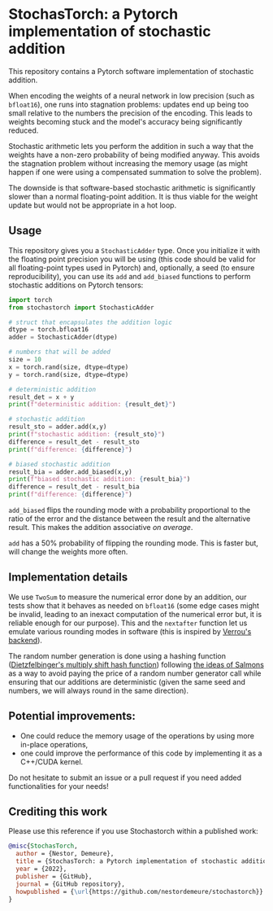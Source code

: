 # StochasTorch: a Pytorch implementation of stochastic addition

This repository contains a Pytorch software implementation of stochastic addition.

When encoding the weights of a neural network in low precision (such as `bfloat16`), one runs into stagnation problems: updates end up being too small relative to the numbers the precision of the encoding.
This leads to weights becoming stuck and the model's accuracy being significantly reduced.

Stochastic arithmetic lets you perform the addition in such a way that the weights have a non-zero probability of being modified anyway.
This avoids the stagnation problem without increasing the memory usage (as might happen if one were using a compensated summation to solve the problem).

The downside is that software-based stochastic arithmetic is significantly slower than a normal floating-point addition.
It is thus viable for the weight update but would not be appropriate in a hot loop.

## Usage

This repository gives you a `StochasticAdder` type. Once you initialize it with the floating point precision you will be using (this code should be valid for all floating-point types used in Pytorch) and, optionally, a seed (to ensure reproducibility), you can use its `add` and `add_biased` functions to perform stochastic additions on Pytorch tensors:

```python
import torch
from stochastorch import StochasticAdder

# struct that encapsulates the addition logic
dtype = torch.bfloat16
adder = StochasticAdder(dtype)

# numbers that will be added
size = 10
x = torch.rand(size, dtype=dtype)
y = torch.rand(size, dtype=dtype)

# deterministic addition
result_det = x + y
print(f"deterministic addition: {result_det}")

# stochastic addition
result_sto = adder.add(x,y)
print(f"stochastic addition: {result_sto}")
difference = result_det - result_sto
print(f"difference: {difference}")

# biased stochastic addition
result_bia = adder.add_biased(x,y)
print(f"biased stochastic addition: {result_bia}")
difference = result_det - result_bia
print(f"difference: {difference}")
```

`add_biased` flips the rounding mode with a probability proportional to the ratio of the error and the distance between the result and the alternative result.
This makes the addition associative *on average*.

`add` has a 50% probability of flipping the rounding mode.
This is faster but, will change the weights more often.

## Implementation details

We use `TwoSum` to measure the numerical error done by an addition, our tests show that it behaves as needed on `bfloat16` (some edge cases might be invalid, leading to an inexact computation of the numerical error but, it is reliable enough for our purpose).
This and the `nextafter` function let us emulate various rounding modes in software (this is inspired by [Verrou's backend](https://github.com/edf-hpc/verrou)).

The random number generation is done using a hashing function ([Dietzfelbinger's multiply shift hash function](https://arxiv.org/abs/1504.06804)) following [the ideas of Salmons](http://www.thesalmons.org/john/random123/papers/random123sc11.pdf) as a way to avoid paying the price of a random number generator call while ensuring that our additions are deterministic (given the same seed and numbers, we will always round in the same direction).

## Potential improvements:

- One could reduce the memory usage of the operations by using more in-place operations,
- one could improve the performance of this code by implementing it as a C++/CUDA kernel.

Do not hesitate to submit an issue or a pull request if you need added functionalities for your needs!

## Crediting this work

Please use this reference if you use Stochastorch within a published work:

```bibtex
@misc{StochasTorch,
  author = {Nestor, Demeure},
  title = {StochasTorch: a Pytorch implementation of stochastic addition},
  year = {2022},
  publisher = {GitHub},
  journal = {GitHub repository},
  howpublished = {\url{https://github.com/nestordemeure/stochastorch}}
}
```
